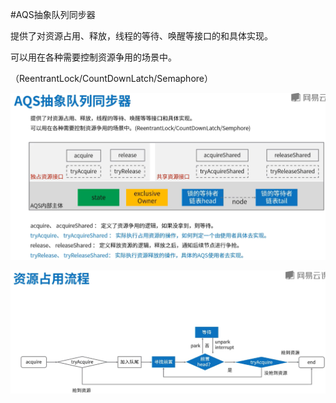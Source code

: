 #AQS抽象队列同步器

提供了对资源占用、释放，线程的等待、唤醒等接口的和具体实现。

可以用在各种需要控制资源争用的场景中。

（ReentrantLock/CountDownLatch/Semaphore）

![AQS](AQS.png)
 
![AQS](AQS资源占用流程.png)


